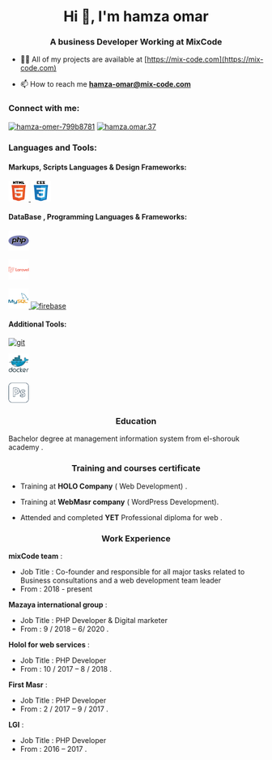 <h1 align="center">Hi 👋, I'm hamza omar</h1>
<h3 align="center">A business Developer Working at MixCode</h3>

- 👨‍💻 All of my projects are available at [https://mix-code.com](https://mix-code.com)

- 📫 How to reach me **hamza-omar@mix-code.com**

<h3 align="left">Connect with me:</h3>
<p align="left">
<a href="https://linkedin.com/in/hamza-omer-799b8781" target="blank"><img align="center" src="https://cdn.jsdelivr.net/npm/simple-icons@3.0.1/icons/linkedin.svg" alt="hamza-omer-799b8781" height="30" width="40" /></a>
<a href="https://fb.com/hamza.omar.37" target="blank"><img align="center" src="https://cdn.jsdelivr.net/npm/simple-icons@3.0.1/icons/facebook.svg" alt="hamza.omar.37" height="30" width="40" /></a>
</p>


<h3 align="left">Languages and Tools:</h3>

<h4 align="left">Markups, Scripts Languages & Design Frameworks:</h4>
<p align="left"> <a href="https://www.w3.org/html/" target="_blank" rel="noreferrer"> <img src="https://raw.githubusercontent.com/devicons/devicon/master/icons/html5/html5-original-wordmark.svg" alt="html5" width="40" height="40"/> </a> <a href="https://www.w3schools.com/css/" target="_blank" rel="noreferrer"> <img src="https://raw.githubusercontent.com/devicons/devicon/master/icons/css3/css3-original-wordmark.svg" alt="css3" width="40" height="40"/> </a>     </p>

 <h4 align="left">DataBase , Programming Languages & Frameworks:</h4>
 <p align="left">
<a href="https://www.php.net" target="_blank" rel="noreferrer"> <img src="https://raw.githubusercontent.com/devicons/devicon/master/icons/php/php-original.svg" alt="php" width="40" height="40"/> </a>

 <a href="https://laravel.com/" target="_blank" rel="noreferrer"> <img src="https://raw.githubusercontent.com/devicons/devicon/master/icons/laravel/laravel-original-wordmark.svg" alt="laravel" width="40" height="40"/> </a>

<a href="https://www.mysql.com/" target="_blank" rel="noreferrer"> <img src="https://raw.githubusercontent.com/devicons/devicon/master/icons/mysql/mysql-original-wordmark.svg" alt="mysql" width="40" height="40"/> </a>
<a href="https://firebase.google.com/" target="_blank" rel="noreferrer"> <img src="https://www.vectorlogo.zone/logos/firebase/firebase-icon.svg" alt="firebase" width="40" height="40"/> </a>
</p>


<h4 align="left">Additional Tools:</h4>
 <p align="left"> 
   <a href="https://git-scm.com/" target="_blank" rel="noreferrer"> <img src="https://www.vectorlogo.zone/logos/git-scm/git-scm-icon.svg" alt="git" width="40" height="40"/> </a> 


<a href="https://www.docker.com/" target="_blank" rel="noreferrer"> <img src="https://raw.githubusercontent.com/devicons/devicon/master/icons/docker/docker-original-wordmark.svg" alt="docker" width="40" height="40"/> </a>

<a href="https://www.photoshop.com/en" target="_blank" rel="noreferrer"> <img src="https://raw.githubusercontent.com/devicons/devicon/master/icons/photoshop/photoshop-line.svg" alt="photoshop" width="40" height="40"/> </a>

 </p>
  
<h3 align="center">Education</h3>
Bachelor degree at management information system from el-shorouk academy .

<h3 align="center">Training and courses certificate</h3>

-	Training at   **HOLO Company**    ( Web Development) .

-	Training at  **WebMasr company**   ( WordPress Development).

- Attended and completed **YET** Professional diploma for web .

<h3 align="center">Work Experience</h3>

**mixCode team** :
- Job Title  : Co-founder and responsible for all major tasks related to Business consultations and a web development team leader 
- From : 2018 - present        

**Mazaya international group** :
- Job Title  : PHP Developer & Digital marketer   
- From : 9 / 2018 – 6/ 2020 . 

**Holol for web services** :
- Job Title  : PHP Developer   
- From : 10 / 2017 – 8 / 2018 . 

**First Masr** :
- Job Title  : PHP Developer   
- From : 2 / 2017 – 9 / 2017 . 

**LGI** :
- Job Title  : PHP Developer   
- From : 2016 – 2017 . 





